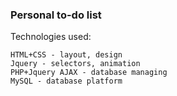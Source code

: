### Personal to-do list

Technologies used:
```
HTML+CSS - layout, design
Jquery - selectors, animation
PHP+Jquery AJAX - database managing
MySQL - database platform
```
